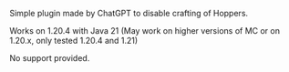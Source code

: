 Simple plugin made by ChatGPT to disable crafting of Hoppers.

Works on 1.20.4 with Java 21 (May work on higher versions of MC or on 1.20.x, only tested 1.20.4 and 1.21)

No support provided.
